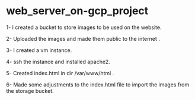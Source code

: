 # web_server_on-gcp_project

1- I created a bucket to store images to be used on the website.

2- Uploaded the images and made them public to the internet .

3- I created a vm instance.

4- ssh the instance and installed apache2.

5- Created index.html in dir  /var/www/html .

6- Made some adjustments to the index.html file to import the images from the storage bucket.
